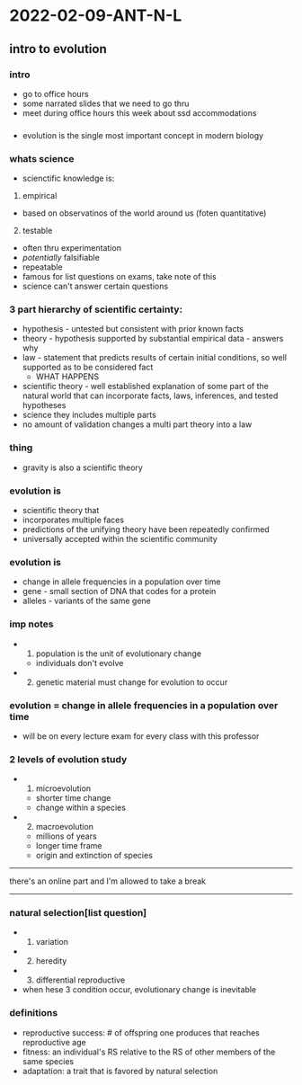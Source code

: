 # 2022-02-09-ANT-N-L
## intro to evolution
### intro
- go to office hours
- some narrated slides that we need to go thru
- meet during office hours this week about ssd accommodations

###
- evolution is the single most important concept in modern biology

### whats science
- scienctific knowledge is:
1. empirical
  - based on observatinos of the world around us (foten quantitative)
2. testable
  - often thru experimentation
  - *potentially* falsifiable
  - repeatable
- famous for list questions on exams, take note of this
- science can't answer certain questions



### 3 part hierarchy of scientific certainty:
- hypothesis - untested but consistent with prior known facts
- theory - hypothesis supported by substantial empirical data - answers why
- law - statement that predicts results of certain initial conditions, so well supported as to be considered fact
  - WHAT HAPPENS
- scientific theory - well established explanation of some part of the natural world that can incorporate facts, laws, inferences, and tested hypotheses
- science they includes multiple parts
- no amount of validation changes a multi part theory into a law
### thing
- gravity is also a scientific theory
### evolution is
- scientific theory that
- incorporates multiple faces
- predictions of the unifying theory have been repeatedly confirmed
- universally accepted within the scientific community
### evolution is
- change in allele frequencies in a population over time
- gene - small section of DNA that codes for a protein
- alleles - variants of the same gene
### imp notes
- 1. population is the unit of evolutionary change
  - individuals don't evolve
- 2. genetic material must change for evolution to occur
### evolution = change in allele frequencies in a population over time
- will be on every lecture exam for every class with this professor
### 2 levels of evolution study
- 1. microevolution
  - shorter time change
  - change within a species
- 2. macroevolution
  - millions of years
  - longer time frame
  - origin and extinction of species

---

there's an online part and I'm allowed to take a break

---


### natural selection[list question]
- 1. variation
- 2. heredity
- 3. differential reproductive
- when hese 3 condition occur, evolutionary change is inevitable
### definitions
- reproductive success: # of offspring one produces that reaches reproductive age
- fitness: an individual's RS relative to the RS of other members of the same species
- adaptation: a trait that is favored by natural selection
###

